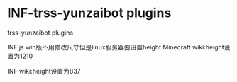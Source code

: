 # INF-trss-yunzaibot plugins
trss-yunzaibot plugins

INF.js
win版不用修改尺寸但是linux服务器要设置height 
Minecraft wiki:height设置为1210

INF wiki:height设置为837
